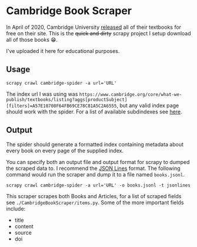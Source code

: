 # Cambridge Book Scraper

In April of 2020, Cambridge University [released][source] all of their textbooks for
free on their site. This is the ~~quick and dirty~~ scrapy project I setup download
all of those books :grin:.

I've uploaded it here for educational purposes.

[scrapy]: https://scrapy.org/
[source]: https://www.reddit.com/r/worldnews/comments/fksiiw/all_cambridge_university_textbooks_are_free_in/

## Usage
```shell
scrapy crawl cambridge-spider -a url='URL'
```

The index url I was using was
`https://www.cambridge.org/core/what-we-publish/textbooks/listing?aggs[productSubject][filters]=A57E10708F64FB69CE78C81A5C2A6555`,
but any valid index page should work with the spider. For a list of available
subdindexes see [here](https://www.cambridge.org/core/what-we-publish/textbooks).

## Output
The spider should generate a  formatted index
containing metadata about every book on every page of the supplied index.

You can specify both an output file and output format for scrapy to dumped the
scraped data to. I recommend the [JSON Lines](http://jsonlines.org/) format. The
following command would run the scraper and dump it to a file named `books.jsonl`.

```shell
scrapy crawl cambridge-spider -a url='URL' -o books.jsonl -t jsonlines
```

This scraper scrapes both Books and Articles, for a list of scraped fields see
`./CambridgeBookScraper/items.py`. Some of the more important fields include:

- title
- content
- source
- doi
